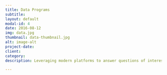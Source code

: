 ```yaml
---
title: Data Programs
subtitle:
layout: default
modal-id: 4
date: 2016-08-12
img: data.jpg
thumbnail: data-thumbnail.jpg
alt: image-alt
project-date:
client:
category:
description: Leveraging modern platforms to answer questions of interest in security, analytics, maturity, and risk

---
```

